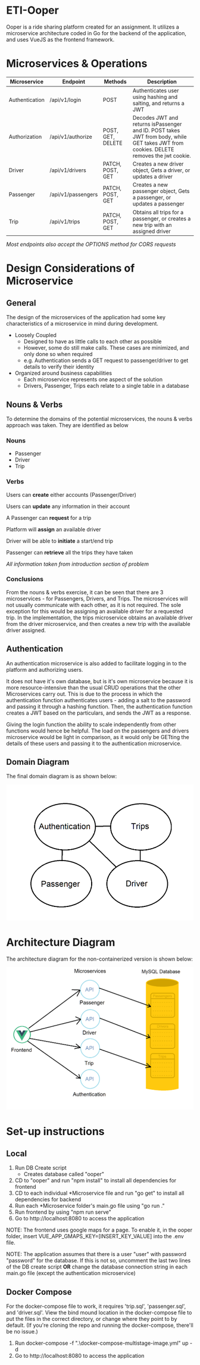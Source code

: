 # ETI-Ooper

Ooper is a ride sharing platform created for an assignment. It utilizes a microservice architecture coded in Go for the backend of the application, and uses VueJS as the frontend framework.

# Microservices & Operations

| Microservice   | Endpoint           | Methods           | Description                                                                                                                            |
| -------------- | ------------------ | ----------------- | -------------------------------------------------------------------------------------------------------------------------------------- |
| Authentication | /api/v1/login      | POST              | Authenticates user using hashing and salting, and returns a JWT                                                                        |
| Authorization  | /api/v1/authorize  | POST, GET, DELETE | Decodes JWT and returns isPassenger and ID. POST takes JWT from body, while GET takes JWT from cookies. DELETE removes the jwt cookie. |
| Driver         | /api/v1/drivers    | PATCH, POST, GET  | Creates a new driver object, Gets a driver, or updates a driver                                                                        |
| Passenger      | /api/v1/passengers | PATCH, POST, GET  | Creates a new passenger object, Gets a passenger, or updates a passenger                                                               |
| Trip           | /api/v1/trips      | PATCH, POST, GET  | Obtains all trips for a passenger, or creates a new trip with an assigned driver                                                       |

_Most endpoints also accept the OPTIONS method for CORS requests_

# Design Considerations of Microservice

## General

The design of the microservices of the application had some key characteristics of a microservice in mind during development.

- Loosely Coupled
  - Designed to have as little calls to each other as possible
  - However, some do still make calls. These cases are minimized, and only done so when required
  - e.g. Authentication sends a GET request to passenger/driver to get details to verify their identity
- Organized around business capabilities
  - Each microservice represents one aspect of the solution
  - Drivers, Passenger, Trips each relate to a single table in a database

## Nouns & Verbs

To determine the domains of the potential microservices, the nouns & verbs approach was taken. They are identified as below

### Nouns

- Passenger
- Driver
- Trip

### Verbs

Users can **create** either accounts (Passenger/Driver)

Users can **update** any information in their account

A Passenger can **request** for a trip

Platform will **assign** an available driver

Driver will be able to **initiate** a start/end trip

Passenger can **retrieve** all the trips they have taken

_All information taken from introduction section of problem_

### Conclusions

From the nouns & verbs exercise, it can be seen that there are 3 microservices - for Passengers, Drivers, and Trips. The microservices will not usually communicate with each other, as it is not required. The sole exception for this would be assigning an available driver for a requested trip. In the implementation, the trips microservice obtains an available driver from the driver microservice, and then creates a new trip with the available driver assigned.

## Authentication

An authentication microservice is also added to facilitate logging in to the platform and authorizing users.

It does not have it's own database, but is it's own microservice because it is more resource-intensive than the usual CRUD operations that the other Microservices carry out. This is due to the process in which the authentication function authenticates users - adding a salt to the password and passing it through a hashing function. Then, the authentication function creates a JWT based on the particulars, and sends the JWT as a response.

Giving the login function the ability to scale independently from other functions would hence be helpful. The load on the passengers and drivers microservice would be light in comparison, as it would only be GETting the details of these users and passing it to the authentication microservice.

## Domain Diagram

The final domain diagram is as shown below:

![Domain Diagram](mdImages/domainDiagram.png)

# Architecture Diagram

The architecture diagram for the non-containerized version is shown below:

![Architecture Diagram](mdImages/architectureDiagram.png)

# Set-up instructions

## Local

1. Run DB Create script
   - Creates database called "ooper"
2. CD to "ooper" and run "npm install" to install all dependencies for frontend
3. CD to each individual \*Microservice file and run "go get" to install all dependencies for backend
4. Run each \*Microservice folder's main.go file using "go run ."
5. Run frontend by using "npm run serve"
6. Go to http://localhost:8080 to access the application

NOTE: The frontend uses google maps for a page. To enable it, in the ooper folder, insert VUE_APP_GMAPS_KEY=[INSERT_KEY_VALUE] into the .env file.

NOTE: The application assumes that there is a user "user" with password "password" for the database.
If this is not so, uncomment the last two lines of the DB create script **OR** change the database connection string in each main.go file (except the authentication microservice)

## Docker Compose

For the docker-compose file to work, it requires 'trip.sql', 'passenger.sql', and 'driver.sql'. View the bind mound location in the docker-compose file to put the files in the correct directory, or change where they point to by default. (If you're cloning the repo and running the docker-compose, there'll be no issue.)

1. Run docker-compose -f ".\docker-compose-multistage-image.yml" up -d
2. Go to http://localhost:8080 to access the application

